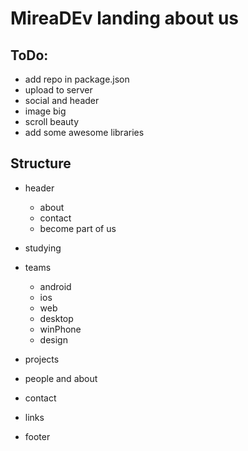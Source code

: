 # MireaDEv landing about us

## ToDo:

* add repo in package.json
* upload to server
* social and header
* image big
* scroll beauty
* add some awesome libraries

## Structure

* header
    * about
    * contact
    * become part of us

* studying

* teams
    * android
    * ios
    * web
    * desktop
    * winPhone
    * design

* projects

* people and about

* contact

* links

* footer